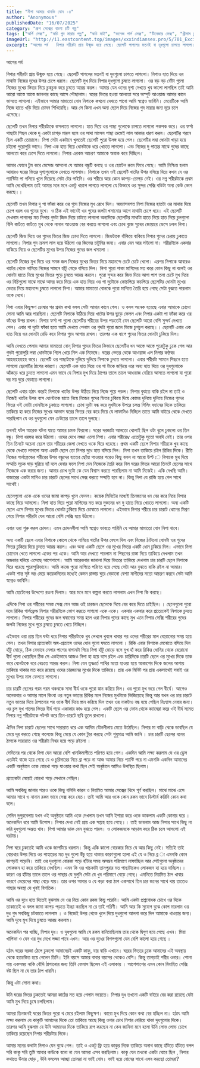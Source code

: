 ```yaml
---
title: "নীপা আমার খানকি বোন -৪"
author: "Anonymous"
publishedDate: "16/07/2025"
category: "গ্রুপ সেক্সের বাংলা চটি গল্প"
tags: ["অর্গি সেক্স", "কচি গুদ মারার গল্প", "কচি মাই", "কলেজ গার্ল সেক্স", "টিনেজার সেক্স", "থ্রীসাম চুদাচুদির গল্প", "পারিবারিক সেক্স", "ভাই বোনের চোদন কাহিনী"]
imageUrl: "http://i1.eastcontent.top/images/xxxindiansex.pro/5/701_Exciting_hindu_s.jpg"
excerpt: "আগের পর্ব   নিপার শরীরটা প্রায় উন্মুক্ত হয়ে গেছে। ছেলেটি পাগলের মতনই বা দুধগুলো চাপতে লাগলো। নিপাও হাত দিয়ে ওর মাথাটা নিজের দুধের উপর চেপে ধরলে। ছেলেটি মুখ দিয়ে নিপার দুধগুলো চুষতে লাগলো। ওর বড় ব..."
---
```


আগের পর্ব


নিপার শরীরটা প্রায় উন্মুক্ত হয়ে গেছে। ছেলেটি পাগলের মতনই বা দুধগুলো চাপতে লাগলো। নিপাও হাত দিয়ে ওর মাথাটা নিজের দুধের উপর চেপে ধরলে। ছেলেটি মুখ দিয়ে নিপার দুধগুলো চুষতে লাগলো। ওর বড় বড় বোঁটা গুলো নিজের মুখের ভিতর নিয়ে চুকচুক করে চুষতে আরম্ভ করল। আমার যেন ওদের দৃশ্য দেখতে খুব ভালো লাগছিল তাই আমি আরো আস্তে আস্তে জানলার কাছে আসে পৌছালাম। ঘরের ভিতর হওয়া আলতো সরে অস্পুট আওয়াজ আমার কানে ভাসতে লাগলো। এইভাবে আমার মামাতো বোন নিপাকে কখনো দেখতে পাবো আমি স্বপ্নেও ভাবিনি। মেয়েটিকে আমি নিজে হাতে খড়ি দিয়ে চোদন শিখিয়েছি। আর সে কিনা এখন অন্য ছেলে দিয়ে নিজের গুদ মারার জন্য দূরে চলে এসেছে।


ছেলেটি তখন নিপার শরীরটাকে কসলাতে লাগলো। হাত দিয়ে ওর পাছা গুলোকে চাপতে লাগলো পকপক করে। ওর ফর্সা পাছাটা পিছন থেকে দু একটা চাপড় মারল হলে ওর সাদা মাংসল পাছা ক্রমেই লাল আকার ধারণ করল। ছেলেটির পরনে ছিল একটি তোয়ালে। নিপা সেটা একটানে খুলতেই ছেলেটি পুরো উলঙ্গ হয়ে গেল। ছেলেটির লম্বা ধোনটা খাড়া হয়ে রইলো পুরোপুরি ভাবে। নিপা এক হাত দিয়ে ধোনটাকে ধরে খেচতে লাগলো। এবং নিজের দু পায়ের মাঝে গুদের কাছে আলতো করে চেপে দিতে লাগলো। নিপার এরকম আচরণ আমাকে অবাক করে দিচ্ছিল।


আমার ফোনে টুম করে মেসেজ আসলো যে আমার বন্ধুটি বলছে ও ওর হোটেল রুমে ফিরে গেছে। আমি নিশ্চিন্ত হলাম আবারও ঘরের ভিতর দৃশ্যগুলোকে দেখতে লাগলাম। নিপাকে তখন ওই ছেলেটি খাটের উপর বসিয়ে দিয়ে কখন যে ওর প্যান্টিটা পা গলিয়ে খুলে দিয়েছে সেটা টের পাইনি। ওর শরীরে আর কোন কাপড়-চোপড় নেই। ওর নগ্ন শরীরটাকে প্রথম আমি দেখেছিলাম তাই আমার মনে মনে একটু খারাপ লাগতে লাগলো যে কিভাবে ওর সুন্দর সেক্সি বডিটা অন্য কেউ ভোগ করছে।।


ছেলেটি তখন নিপার দু পা ফাঁকা করে ওর গুদে নিজের মুখ রেখে দিল। অভ্যাসবশত নিপা নিজের হাতটা ওর মাথায় দিয়ে চেপে ধরল ওর গুদের মুখে। ও ঠিক এই ভাবেই ওর গুদের জলটা খসানোর আগে মাথাটা চেপে ধরে। এই ছেলেটি দেখলাম পাগলের মত নিপার গুদটা জিভ দিয়ে চাটতে লাগলো অন্যদিকে ছেলেটির মাথাটা হাতে নিয়ে হাত দিয়ে চুলগুলো বিলি কাটতে কাটতে মুখ থেকে নানান আওয়াজ বের করতে লাগলো এবং চোখ বুজে সুখের জোয়ারে ভেসে চলল নিপা।


ছেলেটি জিভ দিয়ে ওর গুদের ভিতর জিভ চোদা দিতে লাগলো। জিভটাকে বাঁকিয়ে বাকিয়ে নিপার গুদের চেরায় ঢুকাতে লাগলো। নিপার গুদ ক্রমশ লাল হয়ে উঠলো ওর জিভের চাটুনির জন্য। এবার যেন আর সইলো না। শরীরটাকে একবার বাকিয়ে নিয়ে ও ছেলেটির মুখের উপর নিজের গুদের জল খসালো ।


ছেলেটি নিজের মুখ দিয়ে ওর সমস্ত জল নিজের মুখের ভিতর নিয়ে মহানন্দে চেটে চেটে খেলো। এরপর নিপাকে আবারও খাটের থেকে নামিয়ে নিজের সামনে হাঁটু গেড়ে বসিয়ে দিল। নিপা পুরো পাকা মাগিদের মত করে কোন কিছু না বলেই ওর ধোনটা হাতে নিয়ে মুখের ভিতর পুড়ে চুষতে আরম্ভ করলে। পুরো সুন্দর করে জিভ দিয়ে আগা পাশ তলা চেটে মুখ দিয়ে ওর বিচিগুলো মাঝে মাঝে আদর করে দিয়ে এক হাত দিয়ে ওর পা দুটোকে কোচলিয়ে কচলিয়ে ছেলেটির ধোনটা মুখের ভেতর নিয়ে মহানন্দে চুষতে লাগলো নিপা। আমার মামাতো বোনকে পুরো মাগিতে তৈরি হয়ে গেছে সেটা বুঝতে পারলাম ওকে দেখে।


নিপা এবার কিছুক্ষণ চোষার পর প্রথম কথা বলল সেটা আমার কানে গেল। ও বলল অনেক হয়েছে এবার আমাকে চোদো সোনা আমি আর পারছিনা। ছেলেটি নিপাকে উঠিয়ে দিয়ে খাটের উপর ছুড়ে ফেলল এবং নিপার একটা পা ফাঁকা করে ওর কাঁধের উপর রাখল। নিপার ফর্সা পা গুলো ছেলেটির শরীরের উপর পড়তেই যেন ছেলেটি আরো বেশি সুন্দর্য দেখতে পেল। এবার পা দুটো ফাঁকা হতে আমি দেখতে পেলাম ওর গুদটা পুরো জলে ভিজে চুপচুপ করছে।। ছেলেটি এবার এক হাত দিয়ে ওর ধোনটা রেডি করে নিপার গুদে আগায় রাখল। তারপর এক ধাপে গুদের ভিতর ধোনটা ঢুকিয়ে দিল।


আমি দেখতে পেলাম আমার মামাতো বোন্ নিপার গুদের ভিতর কিভাবে ছেলেটির ধন আস্তে আস্তে পুরোটুকু ঢুকে গেল আর গুদটা পুরোপুরি লম্বা ধোনটাকে গিলে খেয়ে নিল এক নিমেষে। ঘরের ভেতর থেকে আওয়াজ এল নিপার কণ্ঠস্বর আহহহহহহহ করে। ছেলেটি ওর পাছাটাকে দুলিয়ে দুলিয়ে নিপাকে চুদতে লাগলো। এবার শরীরটা সামনে পিছনে হতে লাগলো ছেলেটির ঠাপের কারণে। ছেলেটি এক হাত দিয়ে ওর পা টাকে জড়িয়ে ধরে অন্য হাত দিয়ে ওর দুধগুলোকে আঁকড়ে ধরে চুদতে লাগলো এমন ভাবে যে নিপার মুখ দিয়ে ঠাপের তালে তালে আওয়াজ বেরিয়ে আসতে লাগলো যা পুরো ঘর ময় ঘুরে বেড়াতে লাগলো।


ছেলেটি এবার হঠাৎ করেই নিপাকে খাটের উপর উঠিয়ে দিয়ে নিজে শুয়ে পড়ল। নিপার বুঝতে বাকি রইল না তাই ও নিজেই খাটের উপর বসে ধোনটাকে হাতে নিয়ে নিজের গুদের ভিতর ঢুকিয়ে দিয়ে কোমর দুলিয়ে দুলিয়ে নিজের গুদের ভিতর ওই মোটা ধোনটাকে ঢুকাতে লাগলো। চোখ দুটো বন্ধ করে মুখটাকে উপরে চলন্ত সিলিং ফ্যানের দিকে তাকিয়ে তাকিয়ে হা করে নিজের সুখের আভাস ঘরের ভিতর বের করে দিয়ে যে লাফানিও দিচ্ছিল তাতে আমি বাইরে থেকে দেখতে পারছিলাম যে ওর দুধগুলো যেন ঢেউয়ের তালে তালে দুলছে।


তখনই ঘটল আরেক ঘটনা যাতে আমার চমক ফিরলো। ঘরের দরজাটা আলতো খোলাই ছিল ওটা খুলে ঢুকলো ওর তিন বন্ধু। নিপা ধরফর করে উঠলো। ওদের দেখে লজ্জা এলো নিপা। এবার শরীরেv এতোটুকু সুতো অবদি নেই। তার ওপর তিন তিনটে অচেনা ছেলে তার শরীরের জেলা দেখতে ওকে ঘিরে ধরেছে। প্রথম একটি ছেলে নিপার শরীরকে খুব কাছে থেকে দেখতে লাগলো অন্য একটি ছেলে তো নিপার দুধে হাত বসিয়ে দিল। নিপা তখন তাকিয়ে রইল রিকির দিকে। রীতি নিজের গার্লফ্রেন্ডের শরীরের উপর বন্ধুদের হাতের ছোঁয়া পাওয়ার পরেও কিছু বলল না আরো উল্ট ে নিপাকে মুখ দিয়ে সম্মতি সূচক ঘাড় ঘুরিয়ে হ্যাঁ বলে দেবার ফলে নিপা যেন নিজেকে তৈরি করে নিল ঘরের ভিতর আরো তিনটে ছেলের সাথে নিজেকে এক করার জন্য। আমার চোখ দুটো কে যেন বিশ্বাস করতে পারছিলাম না আমি নিজেই। একি দেখছি আমি। বাজারের একটা মাগিও চার চারটে ছেলের সাথে সেক্স করতে সম্মতি হবে না। কিন্তু নিপা যে রাজি হয়ে গেল সাথে সাথেই।


ছেলেগুলো একে একে ওদের জামা কাপড় খুলে ফেলল। কয়েক মিনিটের মধ্যেই তিনজনের ধন বের করে নিয়ে নিপার কাছে নিয়ে আসলো। নিপা হাত দিয়ে পুরো মাগিদের মত করে দুজনের ধন দু হাতে নিয়ে খেচতে লাগলো। অন্য একটি ছেলে এসে নিপার মুখের ভিতর ধোনটা ঢুকিয়ে দিয়ে চোষাতে লাগলো। এইভাবে নিপার শরীরে চার চারটে ধোনের মিশ্রণ পেয়ে নিপার শরীরটা যেন আরো বেশি সেক্সি হয়ে উঠলো।


এবার ওরা শুরু করল চোদন। এমন চোদনলীলা আমি স্বপ্নেও ভাবতে পারিনি যে আমার মামাতো বোন নিপা খাবে।

অন্য একটি ছেলে এবার নিপাকে কোলে থেকে নামিয়ে খাটের উপর ফেলে দিল এবং নিজের ঠাটানো ধোনটা ওর গুদের ভিতর ঢুকিয়ে দিয়ে চুদতে আরম্ভ করল। এবং অন্য একটি ছেলে ওর মুখের ভিতর একটি ধোন ঢুকিয়ে দিল। এভাবে নিপা চোদোন খেতে লাগলো একের পর একে। আমি আর দেখতে পারলাম না পিছনের রাস্তা দিয়ে তাকিয়ে দেখলাম তখন অন্ধকার ঘনিয়ে এসেছে আশেপাশে। আমি আরেকবার জানালা দিয়ে ভিতরে তাকিয়ে দেখলাম চার চারটি ছেলে নিপাকে ঘিরে ধরেছে পুরোপুরিভাবে। আমি কাজে পুরো মাগিতে পরিণত হয়ে গেছে সেটা আর বুঝতে বাকি রইল না আমার। একটা শান্ত সৃষ্ট ভদ্র মেয়ে কয়েকদিনের মধ্যেই কেমন রাস্তায় ঘুরে বেড়ানো বেশ্যা মাগীদের মতো আচরণ করবে সেটা আমি স্বপ্নেও ভাবিনি।


আমি হোটেলের উদ্দেশ্যে রওনা দিলাম। আর মনে মনে কল্পনা করতে লাগলাম এখন নিপা কি করছে।

এদিকে নিপা ওর শরীরের সমস্ত সেক্স যেন আজ ওই চারজন ছেলেকে দিয়ে বের করে দিতে চাইছিল।। ছেলেগুলো পুরো দমে রিকির গার্লফ্রেন্ড নিপার শরীরটাকে ভোগ করতে লাগলো একে একে। একবার একবার করে প্রত্যেকেই নিপাকে চুদতে লাগলো। নিপার শরীরের গুদের জল ঘষানোর সময় হলে ওরা নিপার গুদের কাছে মুখ এনে নিপার সেক্সি শরীরের গুদের জলটা নিজের মুখে পুরে চুষতে চুষতে খেয়ে নিচ্ছিল।


এইভাবে ওরা প্রায় তিন ঘন্টা ধরে নিপার শরীরটাকে খুব লেখলে খুবলে খাবার পর ওদের শরীরের মাল বেরোনোর সময় হয়ে গেল। তখন নিপার প্রত্যেকটা অঙ্গ-প্রত্যঙ্গে ওদের ধোন গুলো ঘষতে লাগলো । রিকি এবার নিপাকে মেঝেতে বসিয়ে দিল হাঁটু মোড়ে, ঠিক যেভাবে মেলার পাশের বাগানটা গিয়ে নিপা হাঁটু মোড়ে বসে মুখ হাঁ করে রিকির ধোনির থেকে বেরোনো বীর্য গুলো খেয়েছিল ঠিক সে একইভাবে আজও নিপা হা হয়ে বসে রইল এবং চারিদিকে চারটি ছেলে ওর মুখের দিকে তাক করে ধোনটাকে ধরে খেচতে আরম্ভ করল। নিপা যেন তৃষ্ণার্ত পাখির মতো হাওয়া হয়ে আকাশের দিকে জলের আশায় তাকিয়ে থাকার মত করে রয়েছে ওদের চারজনের মুখের দিকে তাকিয়ে। প্রায় এক মিনিট পর প্রায় একসাথেই সবাই ওর মুখের উপর মাল ফেলতে লাগলো।


চার চারটি ছেলের গরম গরম থকথকে সাদা বীর্য ওকে পুরো স্নান করিয়ে দিল। ওর পুরো মুখ ভরে গেল বীর্যে। আগেও অনেকবার ও আমার মালে কিংবা ওর নতুন ভাতার রিকির মলে নিজের মুখটাকে ভিজিয়েছে কিন্তু আর যখন ওর চার চারটে নতুন ভাতার দিয়ে ঠাপানোর পর ওকে বীর্য দিয়ে স্নান করিয়ে দিল তখন ওর নাকটাও বন্ধ হয়ে গেছিল নিঃশ্বাস নেবার জন্য। ওর চুল মুখ গালের ভিতর বীর্য পড়ে একাকার কাণ্ড হয়ে গেল। একটি ছেলে ওর ফোন থেকে ক্যামেরা করে ওই বীর্য সমেত নিপার নগ্ন শরীরটাকে পটপট করে তিন-চারটে ছবি তুলে রাখলো।


ঐদিন নিপা চারটে ছেলের সাথে সারারাত ধরে এক আদিম যৌনলীলায় মেতে উঠেছিল। নিপার মা বাড়ি থেকে ভাবছিল যে মেয়ে দূর করতে গেছে কলেজে কিন্তু মেয়ে যে কোন ট্যুর করছে সেটা শুধুমাত্র আমি জানি । চার চারটি ছেলের ধনের ঠাপকে সারারাত ওর শরীরটা নিথর হয়ে পড়ে রইলো ।


সেদিনের পর থেকে নিপা যেন আরো বেশি খানকিমাগীতে পরিণত হয়ে গেল। একদিন আমি লক্ষ্য করলাম যে ওর ড্রেস এতটাই বাজে হয়ে গেছে যে ও চুরিদারের নিচে ব্রা পড়ে না আজ আমার নিচে প্যান্টি পরে না এমনকি একদিন আমাদের একটি অনুষ্ঠানে ওকে বোরখা পড়ে যাওয়ার কথা ছিল সেই অনুষ্ঠানে আমিও উপস্থিত ছিলাম।

প্রত্যেকটা মেয়েই বোরখা পড়ে সেখানে গেছিল।


আমি সবকিছু জানার পরেও ওকে কিছু বলিনি কারন ও নিয়মিত আমার সেক্সের খিদে পূর্ণ করছিল। মাঝে মাঝে এসে আমার সাথে ও নানান রকম ভাবে সেক্স করে যেত। তাই আমি আর ওকে কোন রকম ভাবে ডিস্টার্ব করিনি কোন কথা বলে।


সেদিন দুপুরবেলায় যখন ওই অনুষ্ঠানে আমি ওকে দেখলাম তখন আমি ইশারা করে ওকে ডাকলাম একটি কোনার ঘরে । অনেকদিন ধরে আমি উপোস। নিপার দেখা নেই প্রায় এক সপ্তাহ হয়ে গেছে।। তাই ভাবলাম আজ নিপার সাথে কিছু না করি দুধগুলো অন্তত খাব। নিপা আমার ডাক যেন বুঝতে পারল। ও লোকজনকে আড়াল করে ঠিক চলে আসলো এই ঘরটায়।


নিপা ঘরে ঢুকতেই আমি ওকে জাপটিয়ে ধরলাম। কিন্তু একি কালো বোরকার নিচে যে আর কিছু নেই। সত্যিই তাই বোরখার উপর দিয়ে ওর পাহাড়ের মত দুধ গুলো উঁচু হয়ে থাকার কারণগুলো হলো এই যে ও নিচে ব্র া এমনকি কোন কাপড়ই পড়েনি। তাই ওর দুধগুলো বোরকা পড়ে হাঁটার সময় অসম্ভব পরিমাণে লাফাচ্ছিল আর সেইগুলো অনুষ্ঠানের লোকজন হা করে তাকিয়ে দেখছিল। এমন কি ওর খাচকাটা তানপুরার মত পাছাটাকেও লোকজন হা হয়ে যাচ্ছিল।। কারণ ওর হাঁটার তালে তালে ওর পাছার যে দুলুনি সেটা যে খুব পরিমাণে বেড়ে গেছে। এমনিতে নিয়মিত ঠাপ খাবার কারণে মেয়েদের পাছা বেড়ে যায়। তার ওপর আবার ও যে কড়া করা ঠাপ একসাথে তিন চার জনের সাথে খায় তাতেও পাছার অবস্থা যে খুবই বিগতিক।


আমি ওর দুধে হাত দিতেই বুঝলাম যে ওর নিচে কোন রকম কিছু পরেনি। আমি একটা প্রশ্নবোধক চোখে ওর দিকে তাকাতেই ও বলল জামা কাপড় পড়তে ইচ্ছা করছিল না রে তাই পরিণী। আমি আর কি সুযোগ বুঝে কোপ মারলাম ওর দুধ গুদ সবকিছু চটকাতে লাগলাম । ও নিজেই উপর থেকে খুলে দিয়ে দুধগুলো আলগা করে দিল আমাকে খাওয়ার জন্য। আমি দুধে মুখ দিয়ে চুষতে আরম্ভ করলাম।

অনেকদিন পর খাচ্ছি, নিপার দুধ। ও দুধগুলো আমি যে রকম বানিয়েছিলাম তার থেকে দ্বিগুণ হয়ে গেছে এখন। মিয়া খালিফা ও যেন ওর দুধ দেখে লজ্জা পাবে এখন। আর ওর দুধের নিপলগুলো যেন বেশি কালো হয়ে গেছে ।


হঠাৎ ঘরের দরজা ঠেলে ঢুকলো আমাদেরই একটি কাকু, যার বাড়ি এখানে। ঘরের ভিতরে ঢুকে আমাদের এই অবস্থায় থেকে হতচকিত হয়ে গেলেন তিনি। ইনি বয়সে আমার বাবার বয়সের থেকেও বেশি। কিন্তু তাগড়াই শরীর ওনার। শোনা যায় একসময় নাকি বৌদি ঠাপানোর জন্য তিনি ফেমাস ছিলেন এই এলাকায় । আশেপাশের এমন কোন বিবাহিত সেক্সি বউ ছিল না যে তার ঠাপ খায়নি।

কিন্তু এটা সোনা কথা।


উনি ঘরের ভিতর ঢুকতেই আমরা কাঠের মত হয়ে গেলাম ভয়েতে। নিপার দুধ তখনো একটি বাইরে বের করা রয়েছে যেটা আমি মুখ দিয়ে চুষে চলছিলাম।


আমরা তিনজনই ঘরের ভিতর পুরো থ মেরে রইলাম কিছুক্ষণ। কারো মুখ দিয়ে কোন কথা বের হচ্ছিল না। হঠাৎ আমি লক্ষ্য করলাম যে কাকুটি আমাদের দিকে তো তাকিয়ে আছে কিন্তু ওনার চোখ নিপার বেরিয়ে থাকা দুধগুলোর দিকে। তারপর আমি বুঝলাম যে উনি আমাদের দিকে তাকিয়ে রাগ করছেন না কেন জানিনা মনে হলো উনি লোভ লোভ চোখে তাকিয়ে রয়েছেন নিপার শরীরটার দিকে।


আমার মনের কথাটা নিপাও যেন বুঝে গেল। তাই ও একটু ফ্রি হয়ে কাকুর দিকে তাকিয়ে অনাথ কাছে হাঁটতে হাঁটতে বলল সরি কাকু সরি তুমি আবার কাউকে বলো না যেন আমরা এসব করছিলাম। কাকু যেন তখনো একটা ঘোরে ছিল , নিপার কথাতে উনার ঘোড় , উনি বললেন আচ্ছা তোমরা না ভাই বোন। ভাই হয়ে বোনের সাথে এসব করছো তোমরা?
